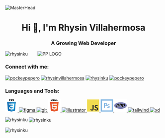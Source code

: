 ![MasterHead](https://drive.google.com/uc?id=12a-2ZC6oOQS2yZWBOGo-gHj_ZzxngglH)
<h1 align="center">Hi 👋, I'm Rhysin Villahermosa</h1>
<h3 align="center">A Growing Web Developer</h3>
<img class="hero-logo" align="right" alt="PP LOGO" width="400" src="https://i.imgur.com/8uPepvC.jpg">
<p align="left"> <img src="https://komarev.com/ghpvc/?username=rhysinku&label=Profile%20views&color=0e75b6&style=flat" alt="rhysinku" /> </p>

<h3 align="left">Connect with me:</h3>
<p align="left">
<a href="https://codepen.io/pockeypepero" target="blank"><img align="center" src="https://raw.githubusercontent.com/rahuldkjain/github-profile-readme-generator/master/src/images/icons/Social/codepen.svg" alt="pockeypepero" height="30" width="40" /></a>
<a href="https://linkedin.com/in/rhysinvillahermosa" target="blank"><img align="center" src="https://raw.githubusercontent.com/rahuldkjain/github-profile-readme-generator/master/src/images/icons/Social/linked-in-alt.svg" alt="rhysinvillahermosa" height="30" width="40" /></a>
<a href="https://fb.com/rhysinku" target="blank"><img align="center" src="https://raw.githubusercontent.com/rahuldkjain/github-profile-readme-generator/master/src/images/icons/Social/facebook.svg" alt="rhysinku" height="30" width="40" /></a>
<a href="https://instagram.com/pockeypepero" target="blank"><img align="center" src="https://raw.githubusercontent.com/rahuldkjain/github-profile-readme-generator/master/src/images/icons/Social/instagram.svg" alt="pockeypepero" height="30" width="40" /></a>
</p>

<h3 align="left">Languages and Tools:</h3>
<p align="left"> <a href="https://www.w3schools.com/css/" target="_blank" rel="noreferrer"> <img src="https://raw.githubusercontent.com/devicons/devicon/master/icons/css3/css3-original-wordmark.svg" alt="css3" width="40" height="40"/> </a> <a href="https://www.figma.com/" target="_blank" rel="noreferrer"> <img src="https://www.vectorlogo.zone/logos/figma/figma-icon.svg" alt="figma" width="40" height="40"/> </a> <a href="https://git-scm.com/" target="_blank" rel="noreferrer"> <img src="https://www.vectorlogo.zone/logos/git-scm/git-scm-icon.svg" alt="git" width="40" height="40"/> </a> <a href="https://www.w3.org/html/" target="_blank" rel="noreferrer"> <img src="https://raw.githubusercontent.com/devicons/devicon/master/icons/html5/html5-original-wordmark.svg" alt="html5" width="40" height="40"/> </a> <a href="https://www.adobe.com/in/products/illustrator.html" target="_blank" rel="noreferrer"> <img src="https://www.vectorlogo.zone/logos/adobe_illustrator/adobe_illustrator-icon.svg" alt="illustrator" width="40" height="40"/> </a> <a href="https://developer.mozilla.org/en-US/docs/Web/JavaScript" target="_blank" rel="noreferrer"> <img src="https://raw.githubusercontent.com/devicons/devicon/master/icons/javascript/javascript-original.svg" alt="javascript" width="40" height="40"/> </a> <a href="https://www.photoshop.com/en" target="_blank" rel="noreferrer"> <img src="https://raw.githubusercontent.com/devicons/devicon/master/icons/photoshop/photoshop-line.svg" alt="photoshop" width="40" height="40"/> </a> <a href="https://www.php.net" target="_blank" rel="noreferrer"> <img src="https://raw.githubusercontent.com/devicons/devicon/master/icons/php/php-original.svg" alt="php" width="40" height="40"/> </a> <a href="https://tailwindcss.com/" target="_blank" rel="noreferrer"> <img src="https://www.vectorlogo.zone/logos/tailwindcss/tailwindcss-icon.svg" alt="tailwind" width="40" height="40"/> </a> <a href="https://www.adobe.com/products/xd.html" target="_blank" rel="noreferrer"> <img src="https://cdn.worldvectorlogo.com/logos/adobe-xd.svg" alt="xd" width="40" height="40"/> </a> </p>

<p><img align="left" src="https://github-readme-stats.vercel.app/api/top-langs?username=rhysinku&show_icons=true&locale=en&layout=compact" alt="rhysinku" /></p>

<p>&nbsp;<img align="center" src="https://github-readme-stats.vercel.app/api?username=rhysinku&show_icons=true&locale=en" alt="rhysinku" /></p>

<p><img align="center" src="https://github-readme-streak-stats.herokuapp.com/?user=rhysinku&" alt="rhysinku" /></p>
